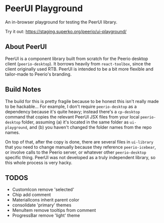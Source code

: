 # PeerUI Playground

An in-browser playground for testing the PeerUI library.

Try it out: https://staging.superko.org/peerio/ui-playground/

## About PeerUI
PeerUI is a component library built from scratch for the Peerio desktop client (`peerio-desktop`). It borrows heavily from `react-toolbox`, since the client originally used RTB. PeerUI is intended to be a bit more flexible and tailor-made to Peerio's branding.

## Build Notes
The build for this is pretty fragile because to be honest this isn't really made to be hackable... For example, I don't require `peerio-desktop` as a dependency because it's quite heavy; instead there's a `cp-desktop` command that copies the relevant PeerUI JSX files from your local `peerio-desktop` folder, assuming (a) it's located in the same folder as `ui-playground`, and (b) you haven't changed the folder names from the repo names.

On top of that, after the copy is done, there are several files in `ui-library` that you need to change manually because they reference `peerio-icebear`, or involve calls to the Peerio server, or whatever other `peerio-desktop` specific thing. PeerUI was not developed as a truly independent library, so this whole process is very hacky.

## TODOS
* CustomIcon remove 'selected'
* Chip add comment
* MaterialIcons inherit parent color
* consolidate 'primary' themes
* MenuItem remove tooltips from comment
* ProgressBar remove 'light' theme
